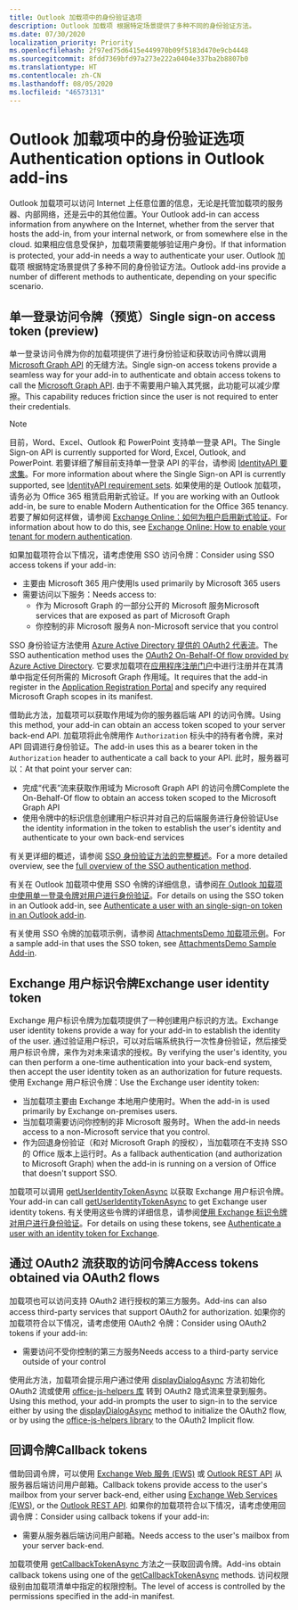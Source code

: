 ```yaml
---
title: Outlook 加载项中的身份验证选项
description: Outlook 加载项 根据特定场景提供了多种不同的身份验证方法。
ms.date: 07/30/2020
localization_priority: Priority
ms.openlocfilehash: 2f97ed75d6415e449970b09f5183d470e9cb4448
ms.sourcegitcommit: 8fdd7369bfd97a273e222a0404e337ba2b8807b0
ms.translationtype: HT
ms.contentlocale: zh-CN
ms.lasthandoff: 08/05/2020
ms.locfileid: "46573131"
---
```

# <a name="authentication-options-in-outlook-add-ins"></a><span data-ttu-id="bfb24-103">Outlook 加载项中的身份验证选项</span><span class="sxs-lookup"><span data-stu-id="bfb24-103">Authentication options in Outlook add-ins</span></span>

<span data-ttu-id="bfb24-104">Outlook 加载项可以访问 Internet 上任意位置的信息，无论是托管加载项的服务器、内部网络，还是云中的其他位置。</span><span class="sxs-lookup"><span data-stu-id="bfb24-104">Your Outlook add-in can access information from anywhere on the Internet, whether from the server that hosts the add-in, from your internal network, or from somewhere else in the cloud.</span></span> <span data-ttu-id="bfb24-105">如果相应信息受保护，加载项需要能够验证用户身份。</span><span class="sxs-lookup"><span data-stu-id="bfb24-105">If that information is protected, your add-in needs a way to authenticate your user.</span></span> <span data-ttu-id="bfb24-106">Outlook 加载项 根据特定场景提供了多种不同的身份验证方法。</span><span class="sxs-lookup"><span data-stu-id="bfb24-106">Outlook add-ins provide a number of different methods to authenticate, depending on your specific scenario.</span></span>

## <a name="single-sign-on-access-token-preview"></a><span data-ttu-id="bfb24-107">单一登录访问令牌（预览）</span><span class="sxs-lookup"><span data-stu-id="bfb24-107">Single sign-on access token (preview)</span></span>

<span data-ttu-id="bfb24-108">单一登录访问令牌为你的加载项提供了进行身份验证和获取访问令牌以调用 [Microsoft Graph API](/graph/overview) 的无缝方法。</span><span class="sxs-lookup"><span data-stu-id="bfb24-108">Single sign-on access tokens provide a seamless way for your add-in to authenticate and obtain access tokens to call the [Microsoft Graph API](/graph/overview).</span></span> <span data-ttu-id="bfb24-109">由于不需要用户输入其凭据，此功能可以减少摩擦。</span><span class="sxs-lookup"><span data-stu-id="bfb24-109">This capability reduces friction since the user is not required to enter their credentials.</span></span>

> [!NOTE]
> <span data-ttu-id="bfb24-110">目前，Word、Excel、Outlook 和 PowerPoint 支持单一登录 API。</span><span class="sxs-lookup"><span data-stu-id="bfb24-110">The Single Sign-on API is currently supported for Word, Excel, Outlook, and PowerPoint.</span></span> <span data-ttu-id="bfb24-111">若要详细了解目前支持单一登录 API 的平台，请参阅 [IdentityAPI 要求集](../reference/requirement-sets/identity-api-requirement-sets.md)。</span><span class="sxs-lookup"><span data-stu-id="bfb24-111">For more information about where the Single Sign-on API is currently supported, see [IdentityAPI requirement sets](../reference/requirement-sets/identity-api-requirement-sets.md).</span></span>
> <span data-ttu-id="bfb24-112">如果使用的是 Outlook 加载项，请务必为 Office 365 租赁启用新式验证。</span><span class="sxs-lookup"><span data-stu-id="bfb24-112">If you are working with an Outlook add-in, be sure to enable Modern Authentication for the Office 365 tenancy.</span></span> <span data-ttu-id="bfb24-113">若要了解如何这样做，请参阅 [Exchange Online：如何为租户启用新式验证](https://social.technet.microsoft.com/wiki/contents/articles/32711.exchange-online-how-to-enable-your-tenant-for-modern-authentication.aspx)。</span><span class="sxs-lookup"><span data-stu-id="bfb24-113">For information about how to do this, see [Exchange Online: How to enable your tenant for modern authentication](https://social.technet.microsoft.com/wiki/contents/articles/32711.exchange-online-how-to-enable-your-tenant-for-modern-authentication.aspx).</span></span>

<span data-ttu-id="bfb24-114">如果加载项符合以下情况，请考虑使用 SSO 访问令牌：</span><span class="sxs-lookup"><span data-stu-id="bfb24-114">Consider using SSO access tokens if your add-in:</span></span>

- <span data-ttu-id="bfb24-115">主要由 Microsoft 365 用户使用</span><span class="sxs-lookup"><span data-stu-id="bfb24-115">Is used primarily by Microsoft 365 users</span></span>
- <span data-ttu-id="bfb24-116">需要访问以下服务：</span><span class="sxs-lookup"><span data-stu-id="bfb24-116">Needs access to:</span></span>
  - <span data-ttu-id="bfb24-117">作为 Microsoft Graph 的一部分公开的 Microsoft 服务</span><span class="sxs-lookup"><span data-stu-id="bfb24-117">Microsoft services that are exposed as part of Microsoft Graph</span></span>
  - <span data-ttu-id="bfb24-118">你控制的非 Microsoft 服务</span><span class="sxs-lookup"><span data-stu-id="bfb24-118">A non-Microsoft service that you control</span></span>

<span data-ttu-id="bfb24-119">SSO 身份验证方法使用 [Azure Active Directory 提供的 OAuth2 代表流](/azure/active-directory/develop/active-directory-v2-protocols-oauth-on-behalf-of)。</span><span class="sxs-lookup"><span data-stu-id="bfb24-119">The SSO authentication method uses the [OAuth2 On-Behalf-Of flow provided by Azure Active Directory](/azure/active-directory/develop/active-directory-v2-protocols-oauth-on-behalf-of).</span></span> <span data-ttu-id="bfb24-120">它要求加载项在[应用程序注册门户](https://apps.dev.microsoft.com/)中进行注册并在其清单中指定任何所需的 Microsoft Graph 作用域。</span><span class="sxs-lookup"><span data-stu-id="bfb24-120">It requires that the add-in register in the [Application Registration Portal](https://apps.dev.microsoft.com/) and specify any required Microsoft Graph scopes in its manifest.</span></span>

<span data-ttu-id="bfb24-121">借助此方法，加载项可以获取作用域为你的服务器后端 API 的访问令牌。</span><span class="sxs-lookup"><span data-stu-id="bfb24-121">Using this method, your add-in can obtain an access token scoped to your server back-end API.</span></span> <span data-ttu-id="bfb24-122">加载项将此令牌用作 `Authorization` 标头中的持有者令牌，来对 API 回调进行身份验证。</span><span class="sxs-lookup"><span data-stu-id="bfb24-122">The add-in uses this as a bearer token in the `Authorization` header to authenticate a call back to your API.</span></span> <span data-ttu-id="bfb24-123">此时，服务器可以：</span><span class="sxs-lookup"><span data-stu-id="bfb24-123">At that point your server can:</span></span>

- <span data-ttu-id="bfb24-124">完成“代表”流来获取作用域为 Microsoft Graph API 的访问令牌</span><span class="sxs-lookup"><span data-stu-id="bfb24-124">Complete the On-Behalf-Of flow to obtain an access token scoped to the Microsoft Graph API</span></span>
- <span data-ttu-id="bfb24-125">使用令牌中的标识信息创建用户标识并对自己的后端服务进行身份验证</span><span class="sxs-lookup"><span data-stu-id="bfb24-125">Use the identity information in the token to establish the user's identity and authenticate to your own back-end services</span></span>

<span data-ttu-id="bfb24-126">有关更详细的概述，请参阅 [SSO 身份验证方法的完整概述](../develop/sso-in-office-add-ins.md)。</span><span class="sxs-lookup"><span data-stu-id="bfb24-126">For a more detailed overview, see the [full overview of the SSO authentication method](../develop/sso-in-office-add-ins.md).</span></span>

<span data-ttu-id="bfb24-127">有关在 Outlook 加载项中使用 SSO 令牌的详细信息，请参阅[在 Outlook 加载项中使用单一登录令牌对用户进行身份验证](authenticate-a-user-with-an-sso-token.md)。</span><span class="sxs-lookup"><span data-stu-id="bfb24-127">For details on using the SSO token in an Outlook add-in, see [Authenticate a user with an single-sign-on token in an Outlook add-in](authenticate-a-user-with-an-sso-token.md).</span></span>

<span data-ttu-id="bfb24-128">有关使用 SSO 令牌的加载项示例，请参阅 [AttachmentsDemo 加载项示例](https://github.com/OfficeDev/outlook-add-in-attachments-demo)。</span><span class="sxs-lookup"><span data-stu-id="bfb24-128">For a sample add-in that uses the SSO token, see [AttachmentsDemo Sample Add-in](https://github.com/OfficeDev/outlook-add-in-attachments-demo).</span></span>

## <a name="exchange-user-identity-token"></a><span data-ttu-id="bfb24-129">Exchange 用户标识令牌</span><span class="sxs-lookup"><span data-stu-id="bfb24-129">Exchange user identity token</span></span>

<span data-ttu-id="bfb24-130">Exchange 用户标识令牌为加载项提供了一种创建用户标识的方法。</span><span class="sxs-lookup"><span data-stu-id="bfb24-130">Exchange user identity tokens provide a way for your add-in to establish the identity of the user.</span></span> <span data-ttu-id="bfb24-131">通过验证用户标识，可以对后端系统执行一次性身份验证，然后接受用户标识令牌，来作为对未来请求的授权。</span><span class="sxs-lookup"><span data-stu-id="bfb24-131">By verifying the user's identity, you can then perform a one-time authentication into your back-end system, then accept the user identity token as an authorization for future requests.</span></span> <span data-ttu-id="bfb24-132">使用 Exchange 用户标识令牌：</span><span class="sxs-lookup"><span data-stu-id="bfb24-132">Use the Exchange user identity token:</span></span>

- <span data-ttu-id="bfb24-133">当加载项主要由 Exchange 本地用户使用时。</span><span class="sxs-lookup"><span data-stu-id="bfb24-133">When the add-in is used primarily by Exchange on-premises users.</span></span>
- <span data-ttu-id="bfb24-134">当加载项需要访问你控制的非 Microsoft 服务时。</span><span class="sxs-lookup"><span data-stu-id="bfb24-134">When the add-in needs access to a non-Microsoft service that you control.</span></span>
- <span data-ttu-id="bfb24-135">作为回退身份验证（和对 Microsoft Graph 的授权），当加载项在不支持 SSO 的 Office 版本上运行时。</span><span class="sxs-lookup"><span data-stu-id="bfb24-135">As a fallback authentication (and authorization to Microsoft Graph) when the add-in is running on a version of Office that doesn't support SSO.</span></span>

<span data-ttu-id="bfb24-136">加载项可以调用 [getUserIdentityTokenAsync](/javascript/api/outlook/office.mailbox#getuseridentitytokenasync-callback--usercontext-) 以获取 Exchange 用户标识令牌。</span><span class="sxs-lookup"><span data-stu-id="bfb24-136">Your add-in can call [getUserIdentityTokenAsync](/javascript/api/outlook/office.mailbox#getuseridentitytokenasync-callback--usercontext-) to get Exchange user identity tokens.</span></span> <span data-ttu-id="bfb24-137">有关使用这些令牌的详细信息，请参阅[使用 Exchange 标识令牌对用户进行身份验证](authenticate-a-user-with-an-identity-token.md)。</span><span class="sxs-lookup"><span data-stu-id="bfb24-137">For details on using these tokens, see [Authenticate a user with an identity token for Exchange](authenticate-a-user-with-an-identity-token.md).</span></span>

## <a name="access-tokens-obtained-via-oauth2-flows"></a><span data-ttu-id="bfb24-138">通过 OAuth2 流获取的访问令牌</span><span class="sxs-lookup"><span data-stu-id="bfb24-138">Access tokens obtained via OAuth2 flows</span></span>

<span data-ttu-id="bfb24-139">加载项也可以访问支持 OAuth2 进行授权的第三方服务。</span><span class="sxs-lookup"><span data-stu-id="bfb24-139">Add-ins can also access third-party services that support OAuth2 for authorization.</span></span> <span data-ttu-id="bfb24-140">如果你的加载项符合以下情况，请考虑使用 OAuth2 令牌：</span><span class="sxs-lookup"><span data-stu-id="bfb24-140">Consider using OAuth2 tokens if your add-in:</span></span>

- <span data-ttu-id="bfb24-141">需要访问不受你控制的第三方服务</span><span class="sxs-lookup"><span data-stu-id="bfb24-141">Needs access to a third-party service outside of your control</span></span>

<span data-ttu-id="bfb24-142">使用此方法，加载项会提示用户通过使用 [displayDialogAsync](/javascript/api/office/office.ui#displaydialogasync-startaddress--options--callback-) 方法初始化 OAuth2 流或使用 [office-js-helpers 库](https://github.com/OfficeDev/office-js-helpers) 转到 OAuth2 隐式流来登录到服务。</span><span class="sxs-lookup"><span data-stu-id="bfb24-142">Using this method, your add-in prompts the user to sign-in to the service either by using the [displayDialogAsync](/javascript/api/office/office.ui#displaydialogasync-startaddress--options--callback-) method to initialize the OAuth2 flow, or by using the [office-js-helpers library](https://github.com/OfficeDev/office-js-helpers) to the OAuth2 Implicit flow.</span></span>

## <a name="callback-tokens"></a><span data-ttu-id="bfb24-143">回调令牌</span><span class="sxs-lookup"><span data-stu-id="bfb24-143">Callback tokens</span></span>

<span data-ttu-id="bfb24-144">借助回调令牌，可以使用 [Exchange Web 服务 (EWS)](/exchange/client-developer/exchange-web-services/explore-the-ews-managed-api-ews-and-web-services-in-exchange) 或 [Outlook REST API](/previous-versions/office/office-365-api/api/version-2.0/use-outlook-rest-api) 从服务器后端访问用户邮箱。</span><span class="sxs-lookup"><span data-stu-id="bfb24-144">Callback tokens provide access to the user's mailbox from your server back-end, either using [Exchange Web Services (EWS)](/exchange/client-developer/exchange-web-services/explore-the-ews-managed-api-ews-and-web-services-in-exchange), or the [Outlook REST API](/previous-versions/office/office-365-api/api/version-2.0/use-outlook-rest-api).</span></span> <span data-ttu-id="bfb24-145">如果你的加载项符合以下情况，请考虑使用回调令牌：</span><span class="sxs-lookup"><span data-stu-id="bfb24-145">Consider using callback tokens if your add-in:</span></span>

- <span data-ttu-id="bfb24-146">需要从服务器后端访问用户邮箱。</span><span class="sxs-lookup"><span data-stu-id="bfb24-146">Needs access to the user's mailbox from your server back-end.</span></span>

<span data-ttu-id="bfb24-147">加载项使用 [getCallbackTokenAsync ](../reference/objectmodel/preview-requirement-set/office.context.mailbox.md#methods)方法之一获取回调令牌。</span><span class="sxs-lookup"><span data-stu-id="bfb24-147">Add-ins obtain callback tokens using one of the [getCallbackTokenAsync](../reference/objectmodel/preview-requirement-set/office.context.mailbox.md#methods) methods.</span></span> <span data-ttu-id="bfb24-148">访问权限级别由加载项清单中指定的权限控制。</span><span class="sxs-lookup"><span data-stu-id="bfb24-148">The level of access is controlled by the permissions specified in the add-in manifest.</span></span>
